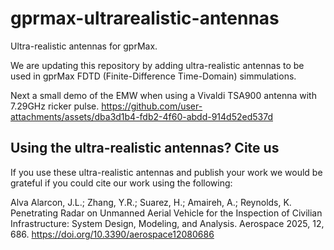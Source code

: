# gprmax-ultrarealistic-antennas
Ultra-realistic antennas for gprMax.

We are updating this repository by adding ultra-realistic antennas to be used in gprMax FDTD (Finite-Difference Time-Domain) simmulations.


Next a small demo of the EMW when using a Vivaldi TSA900 antenna with 7.29GHz ricker pulse.
https://github.com/user-attachments/assets/dba3d1b4-fdb2-4f60-abdd-914d52ed537d



## Using the ultra-realistic antennas? Cite us
If you use these ultra-realistic antennas and publish your work we would be grateful if you could cite our work using the following:

Alva Alarcon, J.L.; Zhang, Y.R.; Suarez, H.; Amaireh, A.; Reynolds, K. Penetrating Radar on Unmanned Aerial Vehicle for the Inspection of Civilian Infrastructure: System Design, Modeling, and Analysis. Aerospace 2025, 12, 686. https://doi.org/10.3390/aerospace12080686

